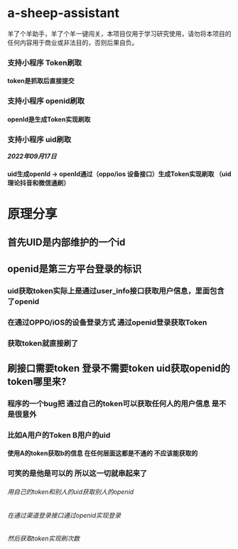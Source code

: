 # a-sheep-assistant
羊了个羊助手，羊了个羊一键闯关，本项目仅用于学习研究使用，请勿将本项目的任何内容用于商业或非法目的，否则后果自负。

### 支持小程序 Token刷取
#### token是抓取后直接提交
### 支持小程序 openid刷取
#### openId是生成Token实现刷取

### 支持小程序 uid刷取
*****2022年09月17日*****
#### uid生成openId -> openId通过（oppo/ios 设备接口）生成Token实现刷取 （uid理论抖音和微信通刷）

# 原理分享
## 首先UID是内部维护的一个id
## openid是第三方平台登录的标识

### uid获取token实际上是通过user_info接口获取用户信息，里面包含了openid
### 在通过OPPO/iOS的设备登录方式 通过openid登录获取Token
### 获取token就直接刷了

## 刷接口需要token 登录不需要token uid获取openid的token哪里来?
### 程序的一个bug把 通过自己的token可以获取任何人的用户信息 是不是很意外
### 比如A用户的Token B用户的uid 
#### 使用A的token获取b的信息 在任何层面这都是不通的 不应该能获取的
### 可笑的是他是可以的 所以这一切就串起来了

###### 用自己的token和别人的uid获取别人的openid 
###### 在通过渠道登录接口通过openid实现登录
###### 然后获取token实现刷次数


